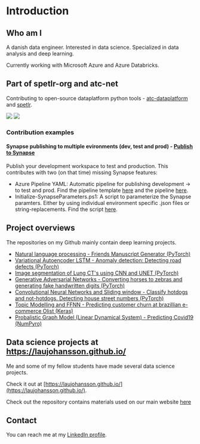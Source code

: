 # Introduction

## Who am I
A danish data engineer. Interested in data science. Specialized in data analysis and deep learning.  

Currently working with Microsoft Azure and Azure Databricks. 

## Part of spetlr-org and atc-net

Contributing to open-source dataplatform python tools - [atc-dataplatform](https://github.com/atc-net/atc-dataplatform) and [spetlr](https://github.com/spetlr-org/spetlr). 




![](https://avatars.githubusercontent.com/u/127737339?s=200&v=4)    ![](https://avatars.githubusercontent.com/u/57902194?s=200&v=4)

### Contribution examples

#### Synapse publishing to multiple evironments (dev, test and prod) - [Publish to Synapse](https://github.com/atc-net/atc-snippets/tree/main/azure-cli/synapse/Publish)
Publish your development workspace to test and production. This contributes with two (on that time) missing Synapse features:
- Azure Pipeline YAML: Automatic pipeline for publishing development -> to test and prod. Find the pipeline template [here](https://github.com/atc-net/atc-snippets/blob/main/azure-cli/synapse/Publish/deploy.synapse.yml) and the pipeline [here](https://github.com/atc-net/atc-snippets/blob/main/azure-cli/synapse/Publish/deploy.synapse.yml).
- Initialize-SynapseParameters.ps1: A script to parameterize the Synapse paramters. Either by using individual environment specific .json files or string-replacements. Find the script [here](https://github.com/atc-net/atc-snippets/blob/main/azure-cli/synapse/Publish/Initialize-SynapseParameters.ps1).







## Project overviews

The repositories on my Github mainly contain deep learning projects. 


*	[Natural language processing - Friends Manuscript Generator (PyTorch)](https://github.com/LauJohansson/DeepLearning_NLP_Friends)
*	[Variational Autoencoder LSTM - Anomaly detection: Detecting road defects (PyTorch)](https://github.com/LauJohansson/AnomalyDetection_VAE_LSTM)
*	[Image segmentation of Lung CT's using CNN and UNET (PyTorch)](https://github.com/LauJohansson/ImageSegmentation_lung_CT)
*	[Generative Adversarial Networks - Converting horses to zebras and generating fake handwritten digits (PyTorch)](https://github.com/LauJohansson/GAN_Horse2Zebra_and_MNIST)
*	[Convolutional Neural Networks and Sliding window - Classify hotdogs and not-hotdogs. Detecting house street numbers (PyTorch)](https://github.com/LauJohansson/HotdogNotHotdog_and_StreetViewHouseNumbers)
*	[Topic Modelling and FFNN - Predicting customer churn at brazillian e-commerce Olist (Keras)](https://github.com/LauJohansson/Olist_churn_analysis)
*	[Probalistic Graph Model (Linear Dynamical System) - Predicting Covid19 (NumPyro)](https://github.com/LauJohansson/Predict_Covid19_PGM_NumPyro)


## Data science projects at https://laujohansson.github.io/
Me and some of my fellow students have made several data science projects.

Check it out at [https://laujohansson.github.io/](https://laujohansson.github.io/).

Check out the repository contains materials used on our main website [here](https://github.com/LauJohansson/Explorifydata)

## Contact
You can reach me at my [LinkedIn profile](https://www.linkedin.com/in/lau-johansson/). 


<!--
**LauJohansson/LauJohansson** is a ✨ _special_ ✨ repository because its `README.md` (this file) appears on your GitHub profile.

Here are some ideas to get you started:

- 🔭 I’m currently working on ...
- 🌱 I’m currently learning ...
- 👯 I’m looking to collaborate on ...
- 🤔 I’m looking for help with ...
- 💬 Ask me about ...
- 📫 How to reach me: ...
- 😄 Pronouns: ...
- ⚡ Fun fact: ...
-->
